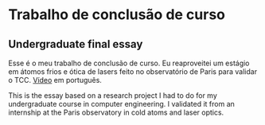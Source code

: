 # Trabalho de conclusão de curso 
##  Undergraduate final essay

Esse é o meu trabalho de conclusão de curso. Eu reaproveitei um estágio em átomos frios e ótica de lasers feito no observatório de Paris para validar o TCC. [Vídeo](https://www.youtube.com/watch?v=QjNA9O0wx88) em português.

This is the essay based on a research project I had to do for my undergraduate course in computer engineering. I validated it from an internship at the Paris observatory in cold atoms and laser optics.
